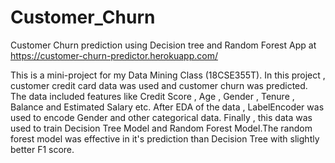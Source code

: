 # Customer_Churn
Customer Churn prediction using Decision tree and Random Forest
App at https://customer-churn-predictor.herokuapp.com/

This is a mini-project for my Data Mining Class (18CSE355T). In this project , customer credit card data was used and customer churn was predicted.
The data included features like Credit Score , Age , Gender , Tenure , Balance and Estimated Salary etc.
After EDA of the data , LabelEncoder was used to encode Gender and other categorical data.
Finally , this data was used to train Decision Tree Model and Random Forest Model.The random forest model was effective in it's prediction than Decision Tree with slightly better F1 score.

